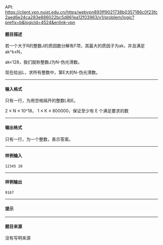 API: https://client.vpn.nuist.edu.cn/https/webvpn893ff9021738b0357186c0f23fc2aed6e24ca283e886022bc5d861ea12f03963/v1/problem/logic?prefix=b&logicId=4524&enlink-vpn

#### 题目描述

若一个大于R的整数J的质因数分解有F项，其最大的质因子为ak，并且满足ak^k≤N，

ak<128，我们就称整数J为N-伪光滑数。

现在给出L，求所有整数中，第E大的N-伪光滑数。

---

#### 输入格式

只有一行，为用空格隔开的整数L和E。

2 ≤ N ≤ 10^18， 1 ≤ K ≤ 800000，保证至少有 E 个满足要求的数

---

#### 输出格式

只有一行，为一个整数，表示答案。

---

#### 样例输入
```
12345 20
```

---

#### 样例输出
```
9167
```

---

#### 提示

---

#### 题目来源

没有写明来源
